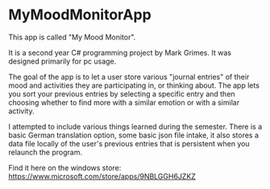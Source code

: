 # MyMoodMonitorApp
This app is called "My Mood Monitor".

It is a second year C# programming project by Mark Grimes. It was designed primarily for pc usage.

The goal of the app is to let a user store various "journal entries" of their mood and activities they are participating in,
or thinking about.
The app lets you sort your previous entries by selecting a specific entry
and then choosing whether to find more with a similar emotion or with a similar activity.

I attempted to include various things learned during the semester. There is a basic German translation option, some basic json file intake, it also stores a data file locally of the user's previous entries that is persistent when you relaunch the program.

Find it here on the windows store: https://www.microsoft.com/store/apps/9NBLGGH6JZKZ


